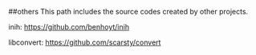 ##others
This path includes the source codes created by other projects.

inih: <https://github.com/benhoyt/inih>

libconvert: <https://github.com/scarsty/convert>

